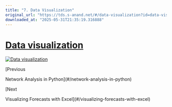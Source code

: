 ```yaml
---
title: "7. Data Visualization"
original_url: "https://tds.s-anand.net/#/data-visualization?id=data-visualization"
downloaded_at: "2025-05-31T21:35:19.316888"
---
```


[Data visualization](#/data-visualization?id=data-visualization)
================================================================

[![Data visualization](https://i.ytimg.com/vi_webp/XkxRDql00UU/sddefault.webp)](https://youtu.be/XkxRDql00UU)

[Previous

Network Analysis in Python](#/network-analysis-in-python)

[Next

Visualizing Forecasts with Excel](#/visualizing-forecasts-with-excel)